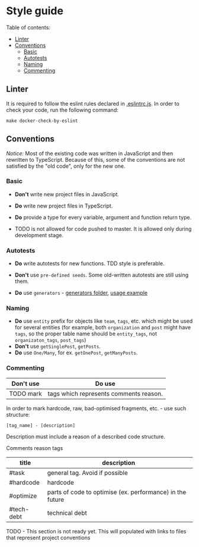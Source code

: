 # Style guide

Table of contents:
* [Linter](#linter)
* [Conventions](#conventions)
    * [Basic](#basic)
    * [Autotests](#autotests)
    * [Naming](#naming)
    * [Commenting](#commenting)
    


## Linter
It is required to follow the eslint rules declared in [.eslintrc.js](../.eslintrc.js). 
In order to check your code, run the following command:

```
make docker-check-by-eslint
```

## Conventions

*Notice:* Most of the existing code was written in JavaScript and then rewritten to TypeScript.
Because of this, some of the conventions are not satisfied by the "old code", only for the new one.

### Basic
* **Don't** write new project files in JavaScript.
* **Do** write new project files in TypeScript.
* **Do** provide a type for every variable, argument and function return type. 

* TODO is not allowed for code pushed to master. It is allowed only during development stage.

### Autotests
* **Do** write autotests for new functions. TDD style is preferable.

* **Don't** use `pre-defined seeds`. Some old-written autotests are still using them.
* **Do** use `generators` - [generators folder](../test/generators), [usage example](../test/integration/tags/tags-get.test.ts)

### Naming
* **Do** use `entity` prefix for objects like `team`, `tags`, etc. which might be used for several entities
(for example, both `organization` and `post` might have `tags`, so the proper table name should be `entity_tags`, not
`organizaton_tags`, `post_tags`) 
* **Don't** use `getSinglePost`, `getPosts`.
* **Do** use `One/Many`, for ex. `getOnePost`, `getManyPosts`.

### Commenting

Don't use | Do use
--- | ---
TODO mark | tags which represents comments reason.

In order to mark hardcode, raw, bad-optimised fragments, etc. - use such structure:
```
[tag_name] - [description]
```
Description must include a reason of a described code structure.

Comments reason tags

title | description
--- | ---
#task | general tag. Avoid if possible
#hardcode | hardcode
#optimize | parts of code to optimise (ex. performance) in the future
#tech-debt | technical debt

TODO - This section is not ready yet. This will populated with links to files that represent project conventions
